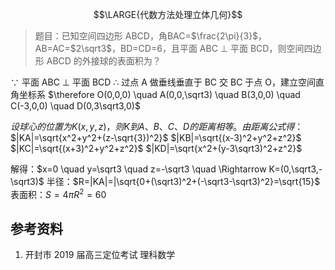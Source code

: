 $$\LARGE{代数方法处理立体几何}$$
> 题目：已知空间四边形 ABCD，角BAC=$\frac{2\pi}{3}$，AB=AC=$2\sqrt3$，BD=CD=6，且平面 ABC $\perp$ 平面 BCD，则空间四边形 ABCD 的外接球的表面积为？

$\because$ 平面 ABC $\perp$ 平面 BCD
$\therefore$ 过点 A 做垂线垂直于 BC 交 BC 于点 O，建立空间直角坐标系
$\therefore O(0,0,0) \quad A(0,0,\sqrt3) \quad B(3,0,0) \quad C(-3,0,0) \quad D(0,3\sqrt3,0)$

$设球心的位置为 K(x,y,z) ，则 K 到 A、B、C、D 的距离相等。由距离公式得：$
$|KA|=\sqrt{x^2+y^2+(z-\sqrt{3})^2}$
$|KB|=\sqrt{(x-3)^2+y^2+z^2}$
$|KC|=\sqrt{(x+3)^2+y^2+z^2}$
$|KD|=\sqrt{x^2+(y-3\sqrt3)^2+z^2}$

解得：$x=0 \quad y=\sqrt3 \quad z=-\sqrt3 \quad \Rightarrow K=(0,\sqrt3,-\sqrt3)$
半径：$R=|KA|=|\sqrt{0+(\sqrt3)^2+(-\sqrt3-\sqrt3)^2}=\sqrt{15}$
表面积：$S=4\pi R^2=60$

## 参考资料
1. 开封市 2019 届高三定位考试 理科数学
